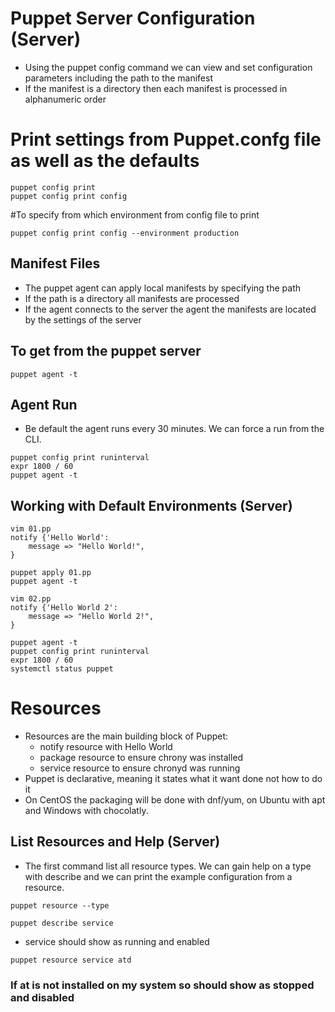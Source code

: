 # Puppet Server Configuration (Server)
 - Using the puppet config command we can view and set configuration parameters including the path to the manifest
 - If the manifest is a directory then each manifest is processed in alphanumeric order
# Print settings from Puppet.confg file as well as the defaults
```
puppet config print
puppet config print config
```

#To specify from which environment from config file to print
```
puppet config print config --environment production
```

## Manifest Files
 - The puppet agent can apply local manifests by specifying the path
 - If the path is a directory all manifests are processed
 - If the agent connects to the server the agent the manifests are located by the settings of the server

## To get from the puppet server
```
puppet agent -t
```

## Agent Run
 - Be default the agent runs every 30 minutes. We can force a run from the CLI.
```
puppet config print runinterval
expr 1800 / 60
puppet agent -t
```

## Working with Default Environments (Server)
```
vim 01.pp
notify {'Hello World':
	message => "Hello World!",
}
```

```
puppet apply 01.pp
puppet agent -t
```
```
vim 02.pp
notify {'Hello World 2':
	message => "Hello World 2!",
}
```
```
puppet agent -t
puppet config print runinterval
expr 1800 / 60
systemctl status puppet
```

# Resources
 - Resources are the main building block of Puppet:
	- notify resource with Hello World
	- package resource to ensure chrony was installed
	- service resource to ensure chronyd was running
 - Puppet is declarative, meaning it states what it want done not how to do it
 - On CentOS the packaging will be done with dnf/yum, on Ubuntu with apt and Windows with chocolatly.

## List Resources and Help (Server)
 - The first command list all resource types. We can gain help on a type with describe and we can print the example configuration from a resource.

```
puppet resource --type
```

```
puppet describe service
```


- service should show as running and enabled
```
puppet resource service atd
```

### If at is not installed on my system so should show as stopped and disabled

